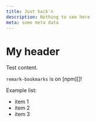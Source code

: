 ```yaml
---
title: Just hack'n
description: Nothing to see here
meta: some meta data
---
```


# My header

Test content.

`remark-bookmarks` is on [npm][]!

Example list:
- item 1
- item 2
- item 3
